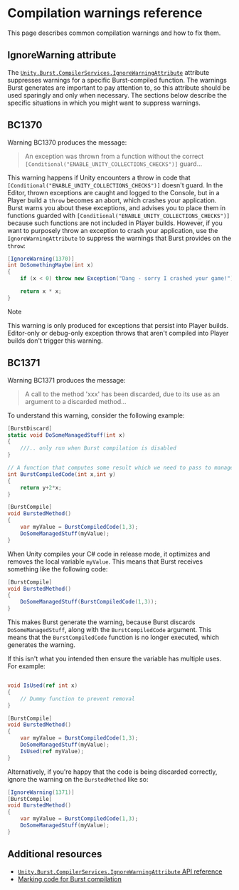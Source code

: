 # Compilation warnings reference

This page describes common compilation warnings and how to fix them.

## IgnoreWarning attribute

The [`Unity.Burst.CompilerServices.IgnoreWarningAttribute`](xref:Unity.Burst.CompilerServices.IgnoreWarningAttribute) attribute suppresses warnings for a specific Burst-compiled function. The warnings Burst generates are important to pay attention to, so this attribute should be used sparingly and only when necessary. The sections below describe the specific situations in which you might want to suppress warnings.

## BC1370

Warning BC1370 produces the message:

> An exception was thrown from a function without the correct `[Conditional("ENABLE_UNITY_COLLECTIONS_CHECKS")]` guard...

This warning happens if Unity encounters a throw in code that `[Conditional("ENABLE_UNITY_COLLECTIONS_CHECKS")]` doesn't guard. In the Editor, thrown exceptions are caught and logged to the Console, but in a Player build a `throw` becomes an abort, which crashes your application. Burst warns you about these exceptions, and advises you to place them in functions guarded with `[Conditional("ENABLE_UNITY_COLLECTIONS_CHECKS")]` because such functions are not included in Player builds. However, if you want to purposely throw an exception to crash your application, use the `IgnoreWarningAttribute` to suppress the warnings that Burst provides on the `throw`:

```c#
[IgnoreWarning(1370)]
int DoSomethingMaybe(int x)
{
    if (x < 0) throw new Exception("Dang - sorry I crashed your game!");

    return x * x;
}
```

> [!NOTE]
> This warning is only produced for exceptions that persist into Player builds. Editor-only or debug-only exception throws that aren't compiled into Player builds don't trigger this warning.

## BC1371

Warning BC1371 produces the message:

> A call to the method 'xxx' has been discarded, due to its use as an argument to a discarded method...

To understand this warning, consider the following example:

```c#
[BurstDiscard]
static void DoSomeManagedStuff(int x)
{
    ///.. only run when Burst compilation is disabled
}

// A function that computes some result which we need to pass to managed code
int BurstCompiledCode(int x,int y)
{
    return y+2*x;
}

[BurstCompile]
void BurstedMethod()
{
    var myValue = BurstCompiledCode(1,3);
    DoSomeManagedStuff(myValue);
}
```

When Unity compiles your C# code in release mode, it optimizes and removes the local variable `myValue`. This means that Burst receives something like the following code:

```c#
[BurstCompile]
void BurstedMethod()
{
    DoSomeManagedStuff(BurstCompiledCode(1,3));
}
```

This makes Burst generate the warning, because Burst discards `DoSomeManagedStuff`, along with the `BurstCompiledCode` argument. This means that the `BurstCompiledCode` function is no longer executed, which generates the warning.

If this isn't what you intended then ensure the variable has multiple uses. For example: 

```c#

void IsUsed(ref int x)
{
    // Dummy function to prevent removal
}

[BurstCompile]
void BurstedMethod()
{
    var myValue = BurstCompiledCode(1,3);
    DoSomeManagedStuff(myValue);
    IsUsed(ref myValue);
}
```

Alternatively, if you're happy that the code is being discarded correctly, ignore the warning on the `BurstedMethod` like so: 

```c#
[IgnoreWarning(1371)]
[BurstCompile]
void BurstedMethod()
{
    var myValue = BurstCompiledCode(1,3);
    DoSomeManagedStuff(myValue);
}
```

## Additional resources

* [`Unity.Burst.CompilerServices.IgnoreWarningAttribute` API reference](xref:Unity.Burst.CompilerServices.IgnoreWarningAttribute)
* [Marking code for Burst compilation](compilation-burstcompile.md)